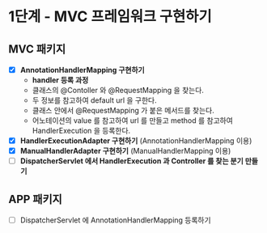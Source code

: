 # 1단계 - MVC 프레임워크 구현하기

## MVC 패키지

- [x] **AnnotationHandlerMapping 구현하기**
    - **handler 등록 과정**
    - 클래스의 @Contoller 와 @RequestMapping 을 찾는다.
    - 두 정보를 참고하여 default url 을 구한다.
    - 클래스 안에서 @RequestMapping 가 붙은 메서드를 찾는다.
    - 어노테이션의 value 를 참고하여 url 를 만들고 method 를 참고하여 HandlerExecution 을 등록한다.
- [x] **HandlerExecutionAdapter 구현하기** (AnnotationHandlerMapping 이용)
- [x] **ManualHandlerAdapter 구현하기** (ManualHandlerMapping 이용)
- [ ] **DispatcherServlet 에서 HandlerExecution 과 Controller 를 찾는 분기 만들기**

## APP 패키지
- [ ] DispatcherServlet 에 AnnotationHandlerMapping 등록하기

